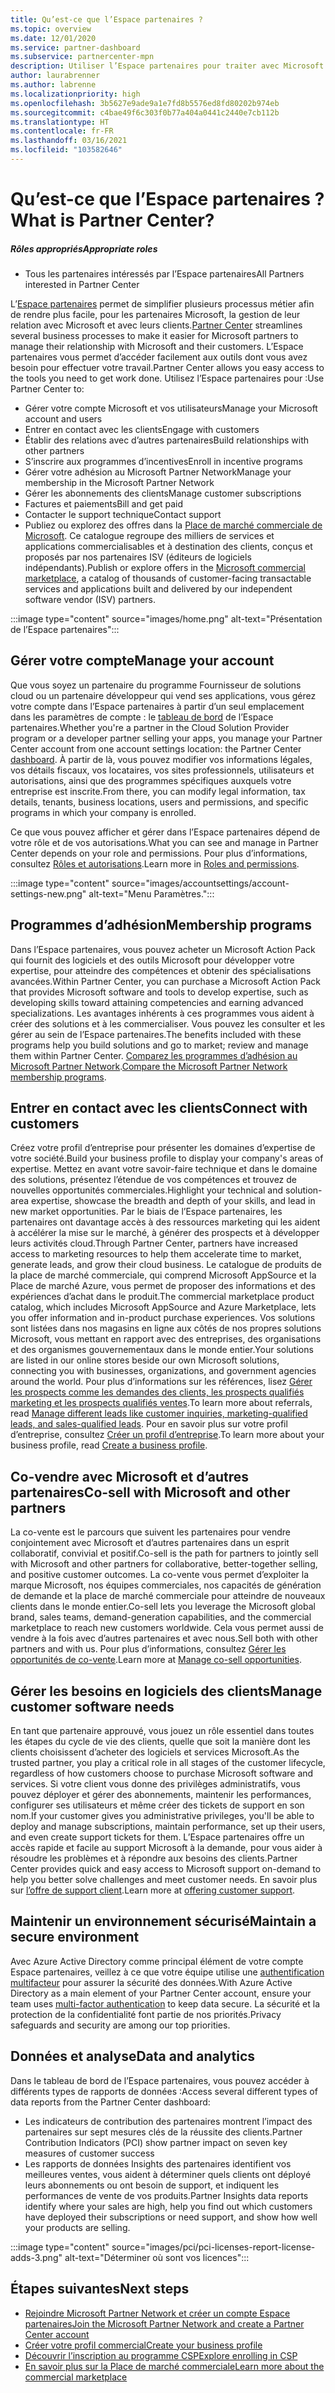 ```yaml
---
title: Qu’est-ce que l’Espace partenaires ?
ms.topic: overview
ms.date: 12/01/2020
ms.service: partner-dashboard
ms.subservice: partnercenter-mpn
description: Utiliser l’Espace partenaires pour traiter avec Microsoft et vos clients
author: laurabrenner
ms.author: labrenne
ms.localizationpriority: high
ms.openlocfilehash: 3b5627e9ade9a1e7fd8b5576ed8fd80202b974eb
ms.sourcegitcommit: c4bae49f6c303f0b77a404a0441c2440e7cb112b
ms.translationtype: HT
ms.contentlocale: fr-FR
ms.lasthandoff: 03/16/2021
ms.locfileid: "103582646"
---
```

# <a name="what-is-partner-center"></a><span data-ttu-id="f612f-103">Qu’est-ce que l’Espace partenaires ?</span><span class="sxs-lookup"><span data-stu-id="f612f-103">What is Partner Center?</span></span>

##### <a name="appropriate-roles"></a><span data-ttu-id="f612f-104">Rôles appropriés</span><span class="sxs-lookup"><span data-stu-id="f612f-104">Appropriate roles</span></span>

- <span data-ttu-id="f612f-105">Tous les partenaires intéressés par l’Espace partenaires</span><span class="sxs-lookup"><span data-stu-id="f612f-105">All Partners interested in Partner Center</span></span>

<span data-ttu-id="f612f-106">L’[Espace partenaires](https://partner.microsoft.com/dashboard/home) permet de simplifier plusieurs processus métier afin de rendre plus facile, pour les partenaires Microsoft, la gestion de leur relation avec Microsoft et avec leurs clients.</span><span class="sxs-lookup"><span data-stu-id="f612f-106">[Partner Center](https://partner.microsoft.com/dashboard/home) streamlines several business processes to make it easier for Microsoft partners to manage their relationship with Microsoft and their customers.</span></span> <span data-ttu-id="f612f-107">L’Espace partenaires vous permet d’accéder facilement aux outils dont vous avez besoin pour effectuer votre travail.</span><span class="sxs-lookup"><span data-stu-id="f612f-107">Partner Center allows you easy access to the tools you need to get work done.</span></span> <span data-ttu-id="f612f-108">Utilisez l’Espace partenaires pour :</span><span class="sxs-lookup"><span data-stu-id="f612f-108">Use Partner Center to:</span></span>

- <span data-ttu-id="f612f-109">Gérer votre compte Microsoft et vos utilisateurs</span><span class="sxs-lookup"><span data-stu-id="f612f-109">Manage your Microsoft account and users</span></span>
- <span data-ttu-id="f612f-110">Entrer en contact avec les clients</span><span class="sxs-lookup"><span data-stu-id="f612f-110">Engage with customers</span></span>
- <span data-ttu-id="f612f-111">Établir des relations avec d’autres partenaires</span><span class="sxs-lookup"><span data-stu-id="f612f-111">Build relationships with other partners</span></span>
- <span data-ttu-id="f612f-112">S’inscrire aux programmes d’incentives</span><span class="sxs-lookup"><span data-stu-id="f612f-112">Enroll in incentive programs</span></span>
- <span data-ttu-id="f612f-113">Gérer votre adhésion au Microsoft Partner Network</span><span class="sxs-lookup"><span data-stu-id="f612f-113">Manage your membership in the Microsoft Partner Network</span></span>
- <span data-ttu-id="f612f-114">Gérer les abonnements des clients</span><span class="sxs-lookup"><span data-stu-id="f612f-114">Manage customer subscriptions</span></span>
- <span data-ttu-id="f612f-115">Factures et paiements</span><span class="sxs-lookup"><span data-stu-id="f612f-115">Bill and get paid</span></span>
- <span data-ttu-id="f612f-116">Contacter le support technique</span><span class="sxs-lookup"><span data-stu-id="f612f-116">Contact support</span></span>
- <span data-ttu-id="f612f-117">Publiez ou explorez des offres dans la [Place de marché commerciale de Microsoft](/azure/marketplace). Ce catalogue regroupe des milliers de services et applications commercialisables et à destination des clients, conçus et proposés par nos partenaires ISV (éditeurs de logiciels indépendants).</span><span class="sxs-lookup"><span data-stu-id="f612f-117">Publish or explore offers in the [Microsoft commercial marketplace](/azure/marketplace), a catalog of thousands of customer-facing transactable services and applications built and delivered by our independent software vendor (ISV) partners.</span></span>

:::image type="content" source="images/home.png" alt-text="Présentation de l’Espace partenaires":::

## <a name="manage-your-account"></a><span data-ttu-id="f612f-119">Gérer votre compte</span><span class="sxs-lookup"><span data-stu-id="f612f-119">Manage your account</span></span>

<span data-ttu-id="f612f-120">Que vous soyez un partenaire du programme Fournisseur de solutions cloud ou un partenaire développeur qui vend ses applications, vous gérez votre compte dans l’Espace partenaires à partir d’un seul emplacement dans les paramètres de compte : le [tableau de bord](https://partner.microsoft.com/dashboard/home) de l’Espace partenaires.</span><span class="sxs-lookup"><span data-stu-id="f612f-120">Whether you're a partner in the Cloud Solution Provider program or a developer partner selling your apps, you manage your Partner Center account from one account settings location: the Partner Center [dashboard](https://partner.microsoft.com/dashboard/home).</span></span> <span data-ttu-id="f612f-121">À partir de là, vous pouvez modifier vos informations légales, vos détails fiscaux, vos locataires, vos sites professionnels, utilisateurs et autorisations, ainsi que des programmes spécifiques auxquels votre entreprise est inscrite.</span><span class="sxs-lookup"><span data-stu-id="f612f-121">From there, you can modify legal information, tax details, tenants, business locations, users and permissions, and specific programs in which your company is enrolled.</span></span>

<span data-ttu-id="f612f-122">Ce que vous pouvez afficher et gérer dans l’Espace partenaires dépend de votre rôle et de vos autorisations.</span><span class="sxs-lookup"><span data-stu-id="f612f-122">What you can see and manage in Partner Center depends on your role and permissions.</span></span> <span data-ttu-id="f612f-123">Pour plus d’informations, consultez [Rôles et autorisations](permissions-overview.md).</span><span class="sxs-lookup"><span data-stu-id="f612f-123">Learn more in [Roles and permissions](permissions-overview.md).</span></span>

:::image type="content" source="images/accountsettings/account-settings-new.png" alt-text="Menu Paramètres.":::

## <a name="membership-programs"></a><span data-ttu-id="f612f-125">Programmes d’adhésion</span><span class="sxs-lookup"><span data-stu-id="f612f-125">Membership programs</span></span>

<span data-ttu-id="f612f-126">Dans l’Espace partenaires, vous pouvez acheter un Microsoft Action Pack qui fournit des logiciels et des outils Microsoft pour développer votre expertise, pour atteindre des compétences et obtenir des spécialisations avancées.</span><span class="sxs-lookup"><span data-stu-id="f612f-126">Within Partner Center, you can purchase a Microsoft Action Pack that provides Microsoft software and tools to develop expertise, such as developing skills toward attaining competencies and earning advanced specializations.</span></span> <span data-ttu-id="f612f-127">Les avantages inhérents à ces programmes vous aident à créer des solutions et à les commercialiser. Vous pouvez les consulter et les gérer au sein de l’Espace partenaires.</span><span class="sxs-lookup"><span data-stu-id="f612f-127">The benefits included with these programs help you build solutions and go to market; review and manage them within Partner Center.</span></span> <span data-ttu-id="f612f-128">[Comparez les programmes d’adhésion au Microsoft Partner Network](https://partner.microsoft.com/membership/compare-offers).</span><span class="sxs-lookup"><span data-stu-id="f612f-128">[Compare the Microsoft Partner Network membership programs](https://partner.microsoft.com/membership/compare-offers).</span></span>

## <a name="connect-with-customers"></a><span data-ttu-id="f612f-129">Entrer en contact avec les clients</span><span class="sxs-lookup"><span data-stu-id="f612f-129">Connect with customers</span></span>

<span data-ttu-id="f612f-130">Créez votre profil d’entreprise pour présenter les domaines d’expertise de votre société.</span><span class="sxs-lookup"><span data-stu-id="f612f-130">Build your business profile to display your company's areas of expertise.</span></span> <span data-ttu-id="f612f-131">Mettez en avant votre savoir-faire technique et dans le domaine des solutions, présentez l’étendue de vos compétences et trouvez de nouvelles opportunités commerciales.</span><span class="sxs-lookup"><span data-stu-id="f612f-131">Highlight your technical and solution-area expertise, showcase the breadth and depth of your skills, and lead in new market opportunities.</span></span> <span data-ttu-id="f612f-132">Par le biais de l’Espace partenaires, les partenaires ont davantage accès à des ressources marketing qui les aident à accélérer la mise sur le marché, à générer des prospects et à développer leurs activités cloud.</span><span class="sxs-lookup"><span data-stu-id="f612f-132">Through Partner Center, partners have increased access to marketing resources to help them accelerate time to market, generate leads, and grow their cloud business.</span></span> <span data-ttu-id="f612f-133">Le catalogue de produits de la place de marché commerciale, qui comprend Microsoft AppSource et la Place de marché Azure, vous permet de proposer des informations et des expériences d’achat dans le produit.</span><span class="sxs-lookup"><span data-stu-id="f612f-133">The commercial marketplace product catalog, which includes Microsoft AppSource and Azure Marketplace, lets you offer information and in-product purchase experiences.</span></span> <span data-ttu-id="f612f-134">Vos solutions sont listées dans nos magasins en ligne aux côtés de nos propres solutions Microsoft, vous mettant en rapport avec des entreprises, des organisations et des organismes gouvernementaux dans le monde entier.</span><span class="sxs-lookup"><span data-stu-id="f612f-134">Your solutions are listed in our online stores beside our own Microsoft solutions, connecting you with businesses, organizations, and government agencies around the world.</span></span> <span data-ttu-id="f612f-135">Pour plus d’informations sur les références, lisez [Gérer les prospects comme les demandes des clients, les prospects qualifiés marketing et les prospects qualifiés ventes](manage-leads.md).</span><span class="sxs-lookup"><span data-stu-id="f612f-135">To learn more about referrals, read [Manage different leads like customer inquiries, marketing-qualified leads, and sales-qualified leads](manage-leads.md).</span></span> <span data-ttu-id="f612f-136">Pour en savoir plus sur votre profil d’entreprise, consultez [Créer un profil d’entreprise](create-a-marketing-profile.md).</span><span class="sxs-lookup"><span data-stu-id="f612f-136">To learn more about your business profile, read [Create a business profile](create-a-marketing-profile.md).</span></span>

## <a name="co-sell-with-microsoft-and-other-partners"></a><span data-ttu-id="f612f-137">Co-vendre avec Microsoft et d’autres partenaires</span><span class="sxs-lookup"><span data-stu-id="f612f-137">Co-sell with Microsoft and other partners</span></span>

<span data-ttu-id="f612f-138">La co-vente est le parcours que suivent les partenaires pour vendre conjointement avec Microsoft et d’autres partenaires dans un esprit collaboratif, convivial et positif.</span><span class="sxs-lookup"><span data-stu-id="f612f-138">Co-sell is the path for partners to jointly sell with Microsoft and other partners for collaborative, better-together selling, and positive customer outcomes.</span></span> <span data-ttu-id="f612f-139">La co-vente vous permet d’exploiter la marque Microsoft, nos équipes commerciales, nos capacités de génération de demande et la place de marché commerciale pour atteindre de nouveaux clients dans le monde entier.</span><span class="sxs-lookup"><span data-stu-id="f612f-139">Co-sell lets you leverage the Microsoft global brand, sales teams, demand-generation capabilities, and the commercial marketplace to reach new customers worldwide.</span></span> <span data-ttu-id="f612f-140">Cela vous permet aussi de vendre à la fois avec d’autres partenaires et avec nous.</span><span class="sxs-lookup"><span data-stu-id="f612f-140">Sell both with other partners and with us.</span></span> <span data-ttu-id="f612f-141">Pour plus d’informations, consultez [Gérer les opportunités de co-vente](manage-co-sell-opportunities.md).</span><span class="sxs-lookup"><span data-stu-id="f612f-141">Learn more at [Manage co-sell opportunities](manage-co-sell-opportunities.md).</span></span>

## <a name="manage-customer-software-needs"></a><span data-ttu-id="f612f-142">Gérer les besoins en logiciels des clients</span><span class="sxs-lookup"><span data-stu-id="f612f-142">Manage customer software needs</span></span>

<span data-ttu-id="f612f-143">En tant que partenaire approuvé, vous jouez un rôle essentiel dans toutes les étapes du cycle de vie des clients, quelle que soit la manière dont les clients choisissent d’acheter des logiciels et services Microsoft.</span><span class="sxs-lookup"><span data-stu-id="f612f-143">As the trusted partner, you play a critical role in all stages of the customer lifecycle, regardless of how customers choose to purchase Microsoft software and services.</span></span> <span data-ttu-id="f612f-144">Si votre client vous donne des privilèges administratifs, vous pouvez déployer et gérer des abonnements, maintenir les performances, configurer ses utilisateurs et même créer des tickets de support en son nom.</span><span class="sxs-lookup"><span data-stu-id="f612f-144">If your customer gives you administrative privileges, you'll be able to deploy and manage subscriptions, maintain performance, set up their users, and even create support tickets for them.</span></span> <span data-ttu-id="f612f-145">L’Espace partenaires offre un accès rapide et facile au support Microsoft à la demande, pour vous aider à résoudre les problèmes et à répondre aux besoins des clients.</span><span class="sxs-lookup"><span data-stu-id="f612f-145">Partner Center provides quick and easy access to Microsoft support on-demand to help you better solve challenges and meet customer needs.</span></span> <span data-ttu-id="f612f-146">En savoir plus sur [l’offre de support client](customer-support.md).</span><span class="sxs-lookup"><span data-stu-id="f612f-146">Learn more at [offering customer support](customer-support.md).</span></span>

## <a name="maintain-a-secure-environment"></a><span data-ttu-id="f612f-147">Maintenir un environnement sécurisé</span><span class="sxs-lookup"><span data-stu-id="f612f-147">Maintain a secure environment</span></span>

<span data-ttu-id="f612f-148">Avec Azure Active Directory comme principal élément de votre compte Espace partenaires, veillez à ce que votre équipe utilise une [authentification multifacteur](partner-security-requirements-mandating-mfa.md) pour assurer la sécurité des données.</span><span class="sxs-lookup"><span data-stu-id="f612f-148">With Azure Active Directory as a main element of your Partner Center account, ensure your team uses [multi-factor authentication](partner-security-requirements-mandating-mfa.md) to keep data secure.</span></span> <span data-ttu-id="f612f-149">La sécurité et la protection de la confidentialité font partie de nos priorités.</span><span class="sxs-lookup"><span data-stu-id="f612f-149">Privacy safeguards and security are among our top priorities.</span></span>

## <a name="data-and-analytics"></a><span data-ttu-id="f612f-150">Données et analyse</span><span class="sxs-lookup"><span data-stu-id="f612f-150">Data and analytics</span></span>

<span data-ttu-id="f612f-151">Dans le tableau de bord de l’Espace partenaires, vous pouvez accéder à différents types de rapports de données :</span><span class="sxs-lookup"><span data-stu-id="f612f-151">Access several different types of data reports from the Partner Center dashboard:</span></span>

- <span data-ttu-id="f612f-152">Les indicateurs de contribution des partenaires montrent l’impact des partenaires sur sept mesures clés de la réussite des clients.</span><span class="sxs-lookup"><span data-stu-id="f612f-152">Partner Contribution Indicators (PCI) show partner impact on seven key measures of customer success</span></span>
- <span data-ttu-id="f612f-153">Les rapports de données Insights des partenaires identifient vos meilleures ventes, vous aident à déterminer quels clients ont déployé leurs abonnements ou ont besoin de support, et indiquent les performances de vente de vos produits.</span><span class="sxs-lookup"><span data-stu-id="f612f-153">Partner Insights data reports identify where your sales are high, help you find out which customers have deployed their subscriptions or need support, and show how well your products are selling.</span></span>

:::image type="content" source="images/pci/pci-licenses-report-license-adds-3.png" alt-text="Déterminer où sont vos licences":::

## <a name="next-steps"></a><span data-ttu-id="f612f-155">Étapes suivantes</span><span class="sxs-lookup"><span data-stu-id="f612f-155">Next steps</span></span>

- [<span data-ttu-id="f612f-156">Rejoindre Microsoft Partner Network et créer un compte Espace partenaires</span><span class="sxs-lookup"><span data-stu-id="f612f-156">Join the Microsoft Partner Network and create a Partner Center account</span></span>](mpn-create-a-partner-center-account.md)
- [<span data-ttu-id="f612f-157">Créer votre profil commercial</span><span class="sxs-lookup"><span data-stu-id="f612f-157">Create your business profile</span></span>](create-a-marketing-profile.md)
- [<span data-ttu-id="f612f-158">Découvrir l’inscription au programme CSP</span><span class="sxs-lookup"><span data-stu-id="f612f-158">Explore enrolling in CSP</span></span>](csp-overview.md)
- [<span data-ttu-id="f612f-159">En savoir plus sur la Place de marché commerciale</span><span class="sxs-lookup"><span data-stu-id="f612f-159">Learn more about the commercial marketplace</span></span>](csp-commercial-marketplace-overview.md)
